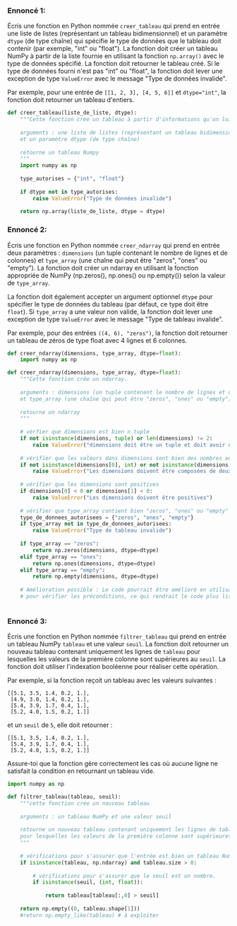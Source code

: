 ### Ennoncé 1:
Écris une fonction en Python nommée ```creer_tableau``` qui prend en entrée une liste de listes (représentant un tableau bidimensionnel) 
et un paramètre ```dtype``` (de type chaîne) qui spécifie le type de données que le tableau doit contenir (par exemple, "int" ou "float"). 
La fonction doit créer un tableau NumPy à partir de la liste fournie en utilisant la fonction ```np.array()``` avec le type de données spécifié. 
La fonction doit retourner le tableau créé. Si le type de données fourni n'est pas "int" ou "float", la fonction doit lever une exception de type
```ValueError``` avec le message "Type de données invalide".

Par exemple, pour une entrée de ```[[1, 2, 3], [4, 5, 6]]``` et ```dtype="int"```, la fonction doit retourner un tableau d'entiers.

```python
def creer_tableau(liste_de_liste, dtype):
    """Cette fonction crée un tableau à partir d'informations qu'on lui fournit
    
    arguments : une liste de listes (représentant un tableau bidimensionnel) 
    et un paramètre dtype (de type chaîne)
    
    retourne un tableau Numpy
    """
    import numpy as np
    
    type_autorises = {"int", "float"}
    
    if dtype not in type_autorises:
        raise ValueError("Type de données invalide")
    
    return np.array(liste_de_liste, dtype = dtype)

```

### Ennoncé 2:
Écris une fonction en Python nommée ```creer_ndarray``` qui prend en entrée deux paramètres : ```dimensions``` 
(un tuple contenant le nombre de lignes et de colonnes) et ```type_array``` (une chaîne qui peut être "zeros", "ones" ou "empty"). 
La fonction doit créer un ndarray en utilisant la fonction appropriée de NumPy (np.zeros(), np.ones() ou np.empty()) selon la valeur de ```type_array```.

La fonction doit également accepter un argument optionnel ```dtype``` pour spécifier le type de données du tableau (par défaut, ce type doit être ```float```). 
Si ```type_array``` a une valeur non valide, la fonction doit lever une exception de type ```ValueError``` avec le message "Type de tableau invalide".

Par exemple, pour des entrées ```((4, 6), "zeros")```, la fonction doit retourner un tableau de zéros de type float avec 4 lignes et 6 colonnes.

```python
def creer_ndarray(dimensions, type_array, dtype=float):
    import numpy as np

def creer_ndarray(dimensions, type_array, dtype=float):
    """Cette fonction crée un ndarray.
    
    arguments : dimensions (un tuple contenant le nombre de lignes et de colonnes) 
    et type_array (une chaîne qui peut être "zeros", "ones" ou "empty")
    
    retourne un ndarray
    """
    
    # vérfier que dimensions est bien n tuple
    if not isinstance(dimensions, tuple) or len(dimensions) != 2:
        raise ValueError("dimensions doit être un tuple et doit avoir deux éléments")
    
    # vérifier que les valeurs dans dimensions sont bien des nombres entiers
    if not isinstance(dimensions[0], int) or not isinstance(dimensions[1], int):
        raise ValueError("Les dimensions doivent être composées de deux entiers")
        
    # vérifier que les dimensions sont positives
    if dimensions[0] < 0 or dimensions[1] < 0:
        raise ValueError("Les dimensions doivent être positives")
    
    # vérifier que type_array contient bien "zeros", "ones" ou "empty"
    type_de_donnees_autorisees = {"zeros", "ones", "empty"}
    if type_array not in type_de_donnees_autorisees:
        raise ValueError("Type de tableau invalide")
    
    if type_array == "zeros":
        return np.zeros(dimensions, dtype=dtype)
    elif type_array == "ones":
        return np.ones(dimensions, dtype=dtype)
    elif type_array == "empty":
        return np.empty(dimensions, dtype=dtype)
    
    # Amélioration possible : Le code pourrait être amélioré en utilisant des assertions 
    # pour vérifier les préconditions, ce qui rendrait le code plus lisible.
    
```

### Ennoncé 3:
Écris une fonction en Python nommée ```filtrer_tableau``` qui prend en entrée un tableau NumPy ```tableau``` et une valeur ```seuil```. 
La fonction doit retourner un nouveau tableau contenant uniquement les lignes de ```tableau``` 
pour lesquelles les valeurs de la première colonne sont supérieures au ```seuil```. La fonction doit utiliser l'indexation booléenne pour réaliser cette opération.

Par exemple, si la fonction reçoit un tableau avec les valeurs suivantes :

```
[[5.1, 3.5, 1.4, 0.2, 1.],
 [4.9, 3.0, 1.4, 0.2, 1.],
 [5.4, 3.9, 1.7, 0.4, 1.],
 [5.2, 4.0, 1.5, 0.2, 1.]]
```

et un ```seuil``` de ```5```, elle doit retourner :
```
[[5.1, 3.5, 1.4, 0.2, 1.],
 [5.4, 3.9, 1.7, 0.4, 1.],
 [5.2, 4.0, 1.5, 0.2, 1.]]
```

Assure-toi que la fonction gère correctement les cas où aucune ligne ne satisfait la condition en retournant un tableau vide.

```python
import numpy as np

def filtrer_tableau(tableau, seuil):
    """cette fonction crée un nouveau tableau
    
    arguments : un tableau NumPy et une valeur seuil
    
    retourne un nouveau tableau contenant uniquement les lignes de tableau 
    pour lesquelles les valeurs de la première colonne sont supérieures au seuil
    """
    
    # vérifications pour s'assurer que l'entrée est bien un tableau NumPy non vide
    if isinstance(tableau, np.ndarray) and tableau.size > 0:
        
        # vérifications pour s'assurer que le seuil est un nombre.
        if isinstance(seuil, (int, float)):
            
            return tableau[tableau[:,0] > seuil]
            
    return np.empty((0, tableau.shape[1]))
    #return np.empty_like(tableau) # à exploiter
```
